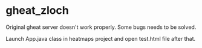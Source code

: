 gheat_zloch
===========

Original gheat server doesn't work properly. Some bugs needs to be solved.

Launch App.java class in heatmaps project and open test.html file after that.